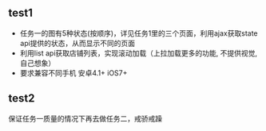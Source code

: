 ## test1
* 任务一的图有5种状态(按顺序)，详见任务1里的三个页面，利用ajax获取state api提供的状态，从而显示不同的页面
* 利用list api获取店铺列表，实现滚动加载（上拉加载更多的功能, 不提供视觉, 自己想象）
* 要求兼容不同手机  安卓4.1+ iOS7+

## test2
保证任务一质量的情况下再去做任务二，戒骄戒躁